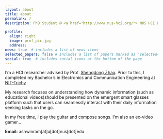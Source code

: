 ```yaml
---
layout: about
title: about
permalink: /
description: PhD Student @ <a href="http://www.nus-hci.org/"> NUS HCI Lab</a> 

profile:
  align: right
  image: prof_pic.jpg
  address: 
news: true  # includes a list of news items
selected_papers: false # includes a list of papers marked as "selected={true}"
social: true  # includes social icons at the bottom of the page
---
```


I’m a HCI researcher advised by Prof. <a href="http://www.shengdongzhao.com/">Shengdong Zhao</a>. Prior to this, I completed my Bachelor’s in Electronics and Communication Engineering at <a href="https://www.nitt.edu/">NIT-Trichy</a> .

My research focuses on understanding how dynamic information (such as educational videos)should be presented on the emergent smart glasses platform such that users can seamlessly interact with their daily information seeking tasks on the go.

In my free time, I play the guitar and compose songs. I'm also an ex-video gamer...


<b>Email:</b> ashwinram[at]u[dot]nus[dot]edu
